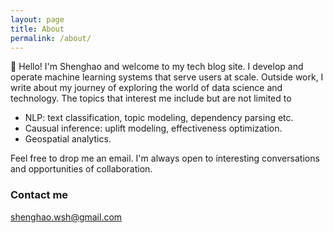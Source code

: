 ```yaml
---
layout: page
title: About
permalink: /about/
---
```


👋 Hello! I'm Shenghao and welcome to my tech blog site. I develop and operate machine learning systems that serve users at scale. Outside work, I write about my journey of exploring the world of data science and technology. The topics that interest me include but are not limited to

* NLP: text classification, topic modeling, dependency parsing etc.
* Causual inference: uplift modeling, effectiveness optimization.
* Geospatial analytics.

Feel free to drop me an email. I'm always open to interesting conversations and opportunities of collaboration.

### Contact me

[shenghao.wsh@gmail.com](mailto:shenghao.wsh@gmail.com)